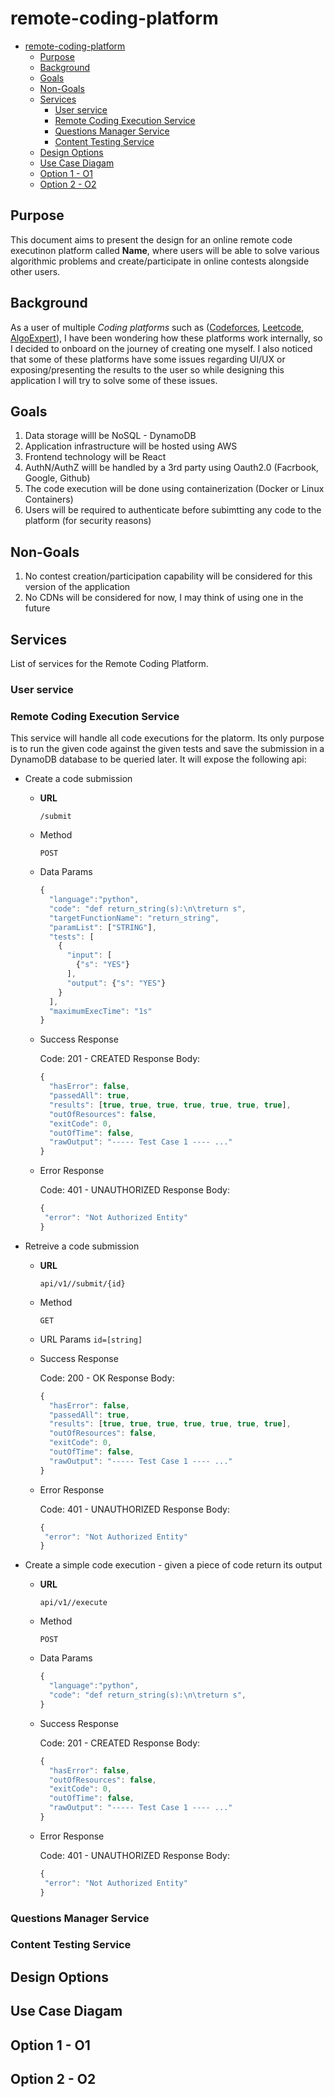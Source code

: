 # remote-coding-platform

- [remote-coding-platform](#remote-coding-platform)
  - [Purpose](#purpose)
  - [Background](#background)
  - [Goals](#goals)
  - [Non-Goals](#non-goals)
  - [Services](#services)
    - [User service](#user-service)
    - [Remote Coding Execution Service](#remote-coding-execution-service)
    - [Questions Manager Service](#questions-manager-service)
    - [Content Testing Service](#content-testing-service)
  - [Design Options](#design-options)
  - [Use Case Diagam](#use-case-diagam)
  - [Option 1 - O1](#option-1---o1)
  - [Option 2 - O2](#option-2---o2)

## Purpose

This document aims to present the design for an online remote code executinon platform called **Name**, where users will be able to solve various algorithmic problems and create/participate in online contests alongside other users.

## Background

As a user of multiple *Coding platforms* such as ([Codeforces](https://codeforces.com/), [Leetcode](https://leetcode.com/), [AlgoExpert](https://www.algoexpert.io/)), I have been wondering how these platforms work internally, so I
decided to onboard on the journey of creating one myself. I also noticed that some of these platforms have some issues regarding UI/UX or exposing/presenting the results to the user so while designing this application I will try to solve some of these issues.

## Goals
1. Data storage willl be NoSQL - DynamoDB
2. Application infrastructure will be hosted using AWS
3. Frontend technology will be React
4. AuthN/AuthZ willl be handled by a 3rd party using Oauth2.0 (Facrbook, Google, Github)
5. The code execution will be done using containerization (Docker or Linux Containers)
6. Users will be required to authenticate before subimtting any code to the platform (for security reasons)

## Non-Goals

1. No contest creation/participation capability will be considered for this version of the application
2. No CDNs will be considered for now, I may think of using one in the future

## Services
List of services for the Remote Coding Platform.

### User service
### Remote Coding Execution Service
This service will handle all code executions for the platorm. Its only purpose is to run the given code against
the given tests and save the submission in a DynamoDB database to be queried later.
It will expose the following api:
* Create a code submission
  * **URL**
    
    `/submit`

  * Method

    `POST`

  * Data Params

    ```javascript
    {
      "language":"python",
      "code": "def return_string(s):\n\treturn s",
      "targetFunctionName": "return_string",
      "paramList": ["STRING"], 
      "tests": [
        {
          "input": [
            {"s": "YES"}
          ], 
          "output": {"s": "YES"}
        }
      ],
      "maximumExecTime": "1s"
    }
    ```
  * Success Response

    Code: 201 - CREATED
    Response Body:

    ```javascript
    {
      "hasError": false,
      "passedAll": true, 
      "results": [true, true, true, true, true, true, true],
      "outOfResources": false,
      "exitCode": 0,
      "outOfTime": false,
      "rawOutput": "----- Test Case 1 ---- ..."
    }
    ```
  * Error Response

    Code: 401 - UNAUTHORIZED
    Response Body:
     ```javascript
    {
      "error": "Not Authorized Entity"
    }
    ```

* Retreive a code submission
  * **URL**
    
    `api/v1//submit/{id}`

  * Method

    `GET`

  * URL Params
    `id=[string]`

  * Success Response

    Code: 200 - OK
    Response Body:

    ```javascript
    {
      "hasError": false,
      "passedAll": true, 
      "results": [true, true, true, true, true, true, true],
      "outOfResources": false,
      "exitCode": 0,
      "outOfTime": false,
      "rawOutput": "----- Test Case 1 ---- ..."
    }
    ```
  * Error Response

    Code: 401 - UNAUTHORIZED
    Response Body:
     ```javascript
    {
      "error": "Not Authorized Entity"
    }
    ```


* Create a simple code execution - given a piece of code return its output
  
  * **URL**
    
    `api/v1//execute`

  * Method

    `POST`

  * Data Params

    ```javascript
    {
      "language":"python",
      "code": "def return_string(s):\n\treturn s",
    }
    ```
  * Success Response

    Code: 201 - CREATED
    Response Body:

    ```javascript
    {
      "hasError": false,
      "outOfResources": false,
      "exitCode": 0,
      "outOfTime": false,
      "rawOutput": "----- Test Case 1 ---- ..."
    }
    ```
  * Error Response

    Code: 401 - UNAUTHORIZED
    Response Body:
     ```javascript
    {
      "error": "Not Authorized Entity"
    }
    ```


### Questions Manager Service 
### Content Testing Service

## Design Options

## Use Case Diagam
## Option 1 - O1
## Option 2 - O2